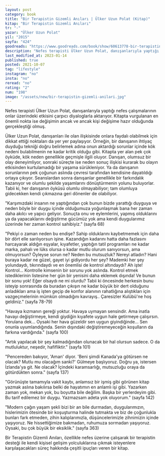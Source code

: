 ```yaml
---
layout: post
category: book
title: "Bir Terapistin Gizemli Anıları | Ülker Uzun Polat (Kitap)"
kitap: "Bir Terapistin Gizemli Anıları"
tr: "-"
yazar: "Ülker Uzun Polat"
yil: "2015"
sayfa: "424"
goodreads: "https://www.goodreads.com/book/show/60613778-bir-terapistin-gizemli-an-lar"
description: "Nefes terapisti Ülker Uzun Polat, danışanlarıyla yaptığı seanslardan kesitleri Bir Terapistin Gizemli Anıları isimli kitabında paylaşıyor."
last_modified_at: 2023-01-14
published: true
posted: 2021-10-07
tag: "lifestyle"
instagram: "no"
insta: "no"
reread: "no"
rating: "2"
num: "198"
image: "/assets/new/bir-terapistin-gizemli-anilari.jpg"
---
```


Nefes terapisti Ülker Uzun Polat, danışanlarıyla yaptığı nefes çalışmalarının onlar üzerindeki etkisini çarpıcı diyaloglarla aktarıyor. Kitapta vurgulanan en önemli nokta ise değişimin ancak ve ancak kişi değişime hazır olduğunda gerçekleştiği olmuş. 

Ülker Uzun Polat, danışanları ile olan ilişkisinde onlara faydalı olabilmek için dikkat ettiği noktaları da yer yer paylaşıyor. Örneğin, bir danışanın ihtiyaç duyduğu tekniği doğru belirlemek adına onun aktardığı sorunlar içinde kök nedeni bulabilmenin ne kadar kritik olduğu gibi. Kitapta yer alan pek çok öyküde, kök neden genellikle geçmişle ilgili oluyor. Danışan, olumsuz bir olay deneyimliyor, sonraki süreçte ise neden sonuç ilişkisi kurarak bu olayın etkisinden kurtulamadığı bir yaşama sürükleniyor. Ya da danışanın sorunlarının pek çoğunun aslında çevresi tarafından kendisine dayatıldığı ortaya çıkıyor. Seanslardan sonra danışanlar genellikle bir farkındalık kazanıyor ve olumlu şekilde yaşamlarını dönüştürmenin yolunu buluyorlar. Tabii ki, her danışanın öyküsü olumlu olmayabiliyor; tam olumluya gidecekken kendi çıkmazına geri dönenler de olabiliyor. 

"Karşımızdaki insanın ne yaptığından çok bunun bizde yarattığı duyguya ve neden böyle bir duygu içinde olduğumuza yoğunlaşmak bana her zaman daha akılcı ve yapıcı geliyor. Sonuçta onu ve eylemlerini, yapmış olduklarını ya da yapacaklarını değiştirme gücümüz yok ama kendi duygularımız üzerinde her zaman kontrol sahibiyiz." (sayfa 68)

"Pekiyi o zaman neden bu endişe? Sahip olduklarını kaybetmemek için daha bir dört elle sarılıyorsun işine. Kazandığın kadarını hatta daha fazlasını harcayarak aldığın eşyalar, kıyafetler, yaptığın tatil programları ne kadar marka, pahalı ve lüks olursa o kadar mutlu olurum sanıyorsun, ama olmuyorsun? Öyleyse sorun ne? Neden bu mutsuzluk? Nereyi atladın? Hani buraya kadar ne güzel, gayet iyi gidiyordu her şey? Mademki her şey yolundaydı, tıkırındaydı ve en önemlisi de kontrol altındaydı?
Ah işte! Kontrol... Kontrolle kimsenin bir sorunu yok aslında. Kontrol etmek istediklerinin listesine her gün bir yenisini daha eklemek dışında! Ve bunun bir sonu yok! Eğer olsaydı ne mi olurdu? Tabii ki öncesinde herkesin bunu isteyip sonrasında da buradan çıkışın ne kadar büyük bir dert olduğunu anladıkları ama iş işten geçip de konfor alanının rahatlığına alıştıkları için vazgeçmelerinin mümkün olmadığını kavrayış.. Çaresizler Kulübü'ne hoş geldiniz." (sayfa 78-79)

"Havaya kızmanın gereği yoktur. Havaya uymayan sensindir. Ama inatla havayı değiştirmeye, kendi giydiğin kıyafete uygun hale getirmeye çalışırsın. Yorulana dek... Oysaki her hava güzeldir sen uygun giyindiğinde... Sen onunla uyumlandığında. Senin dışındaki değiştiremeyeceğin koşulların da farkına vardığında." (sayfa 100)

"Artık yapılacak bir şey kalmadığından olunacak bir hal olursun sadece. O da mutluluktur, neşedir, hafifliktir." (sayfa 101)

"Pencereden bakıyor, 'Aman' diyor. 'Beni şimdi Kanada'ya götürsen ne olacak? Mutlu mu olacağım sanki?' 
Gülmeye başlıyoruz.
Doğru ya, istersen İzlanda'ya git. Ne olacak? İçindeki karamsarlığı, mutsuzluğu oraya da götürdükten sonra." (sayfa 137)

"Görünüşte tamamıyla vakit kaybı, anlamsız bir işmiş gibi görünen kitap yazmak aslına bakılırsa belki de hayatımın en anlamlı işi gibi. Yazarken zaman yok, mekan yok, bu boyutta bile değilim. Başka bir yerlerdeyim gibi. Bu tarif edilemez bir duygu. Yazmazsam adeta yok oluyorum." (sayfa 142)

"Modern çağın yaşam şekli bizi bir an bile durmadan, duygularımızın, hislerimizin ötesinde bir koşuşturma halinde tutmakta ve biz de çoğunlukla bunları fark etmeden, zihin kalıplarımızla, düşüncelerimizle zihnimizin içinde yaşıyoruz. Ne hissettiğimize bakmadan, ruhumuza sormadan yaşıyoruz. Oysaki, bu çok büyük bir eksiklik." (sayfa 363)

Bir Terapistin Gizemli Anıları, özellikle nefes üzerine çalışarak bir terapistin desteği ile kendi kişisel gelişim yolculuklarına çıkmak isteyenlere karşılaşacakları süreç hakkında çeşitli ipuçları veren bir kitap.

